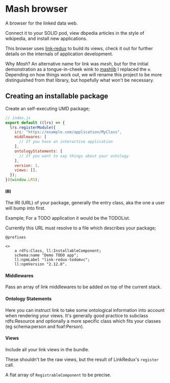 # Mash browser

A browser for the linked data web.

Connect it to your SOLID pod, view dbpedia articles in the style of wikipedia, and install new applications.

This browser uses [link-redux](https://github.com/fletcher91/link-redux) to build its views, check it out for further details on the internals
of application development.

Why *Mash*? An alternative name for link was *mesh*, but for the initial demonstration as a tongue-in-cheek
wink to [mashlib](https://github.com/solid/mashlib#history-why-mashlib) I replaced the `e`. Depending
on how things work out, we will rename this project to be more distinguished from that library, but 
hopefully what won't be necessary.

## Creating an installable package

Create an self-executing UMD package;

```JavaScript
// index.js
export default ((lrs) => {
  lrs.registerModule({
    iri: "https://example.com/application/MyClass",
    middlewares: [
      // If you have an interactive application
    ],
    ontologyStatements: [
      // If you want to say things about your ontology 
    ],
    version: 1,
    views: [],
  });
})(window.LRS);

```

#### IRI
The IRI (URL) of your package, generally the entry class, aka the one a user will bump into first.

Example; For a TODO application it would be the TODOList.

Currently this URL must resolve to a file which describes your package;

```turtle
@prefixes

<>
    a rdfs:Class, ll:InstallableComponent;
    schema:name "Demo TODO app";
    ll:npmLabel "link-redux-todomvc";
    ll:npmVersion "2.12.0".
```

#### Middlewares
Pass an array of link middlewares to be added on top of the current stack.

#### Ontology Statements
Here you can instruct link to take some ontological information into account when rendering your
views. It's generally good practice to subclass rdfs:Resource and optionally a more specific class
which fits your classes (eg schema:person and foaf:Person).

#### Views
Include all your link views in the bundle.
 
These shouldn't be the raw views, but the result of LinkRedux's `register` call.

A flat array of `RegistrableComponent` to be precise.
